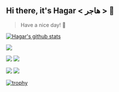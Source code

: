 ## Hi there, it's Hagar < هاجر > 👋

> Have a nice day!  🙏

[![Hagar's github stats](https://github-readme-stats.vercel.app/api?username=hagar-usama&theme=nord)](https://github.com/anuraghazra/github-readme-stats)


![](https://github-profile-summary-cards.vercel.app/api/cards/profile-details?username=hagar-usama&theme=nord_dark) 

![](https://github-profile-summary-cards.vercel.app/api/cards/repos-per-language?username=hagar-usama&theme=nord_dark) 
![](https://github-profile-summary-cards.vercel.app/api/cards/most-commit-language?username=hagar-usama&theme=nord_dark) 

![](https://github-profile-summary-cards.vercel.app/api/cards/stats?username=hagar-usama&theme=nord_dark) 
![](https://github-profile-summary-cards.vercel.app/api/cards/productive-time?username=hagar-usama&theme=nord_dark) 

[![trophy](https://github-profile-trophy.vercel.app/?username=hagar-usama&row=1&column=6&theme=nord)](https://github.com/ryo-ma/github-profile-trophy)

<!--
<img src="https://github-profile-trophy.vercel.app/?username=ryo-ma&no-bg=true&no-frame=true">
>

<!--
[![Hagar's top languages](https://github-readme-stats.vercel.app/api/top-langs/?username=hagar-usama&theme=nord&langs_count=8?&hide=ocaml,css,html,jupyter&layout=compact)](https://github.com/anuraghazra/github-readme-stats)
>

<!--
[![willianrod's wakatime stats](https://github-readme-stats.vercel.app/api/wakatime?username=hagar-usama)](https://github.com/anuraghazra/github-readme-stats)

>

<!--
**Hagar-Usama/Hagar-Usama** is a ✨ _special_ ✨ repository because its `README.md` (this file) appears on your GitHub profile.

Here are some ideas to get you started:

- 🔭 I’m currently working on ...
- 🌱 I’m currently learning ...
- 👯 I’m looking to collaborate on ...
- 🤔 I’m looking for help with ...
- 💬 Ask me about ...
- 📫 How to reach me: ...
- 😄 Pronouns: ...
- ⚡ Fun fact: ...
-->
